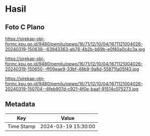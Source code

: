# Hasil

## Foto C Plano

https://sirekap-obj-formc.kpu.go.id/9480/pemilu/ppwp/16/71/12/10/04/1671121004026-20240319-150638--63943363-ab78-4b2b-b69b-e0f40a0c4c3a.jpg

https://sirekap-obj-formc.kpu.go.id/9480/pemilu/ppwp/16/71/12/10/04/1671121004026-20240319-150650--ff09eae9-33bf-48b9-9a8d-55871fa05f43.jpg

https://sirekap-obj-formc.kpu.go.id/9480/pemilu/ppwp/16/71/12/10/04/1671121004026-20240319-150704--6feb907d-c921-4f0e-baaf-91514c075273.jpg


## Metadata

| Key        | Value               |
| ---------- | ------------------- |
| Time Stamp | 2024-03-19 15:30:00 |



